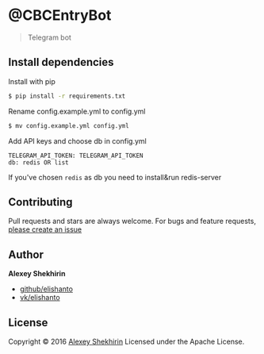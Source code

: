 # @CBCEntryBot
> Telegram bot

## Install dependencies

Install with pip

```sh
$ pip install -r requirements.txt
```

Rename config.example.yml to config.yml

```sh
$ mv config.example.yml config.yml
```

Add API keys and choose db in config.yml
```
TELEGRAM_API_TOKEN: TELEGRAM_API_TOKEN
db: redis OR list
```

If you've chosen `redis` as db you need to install&run redis-server

## Contributing

Pull requests and stars are always welcome. For bugs and feature requests, [please create an issue](https://github.com/elishanto/chatbotscommunity-entry-bot/issues)

## Author

**Alexey Shekhirin**

* [github/elishanto](https://github.com/elishanto)
* [vk/elishanto](http://vk.com/elishanto)

## License

Copyright © 2016 [Alexey Shekhirin](https://github.com/elishanto)
Licensed under the Apache License.

